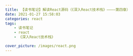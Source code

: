 ```yaml
---
title: 【读书笔记】解读React源码（《深入React技术栈》————第四章）
date: 2021-01-27 15:58:03
categories: react
tags:
    - 读书笔记
    - react
    - 《深入React技术栈》

cover_picture: /images/react.png
---
```

